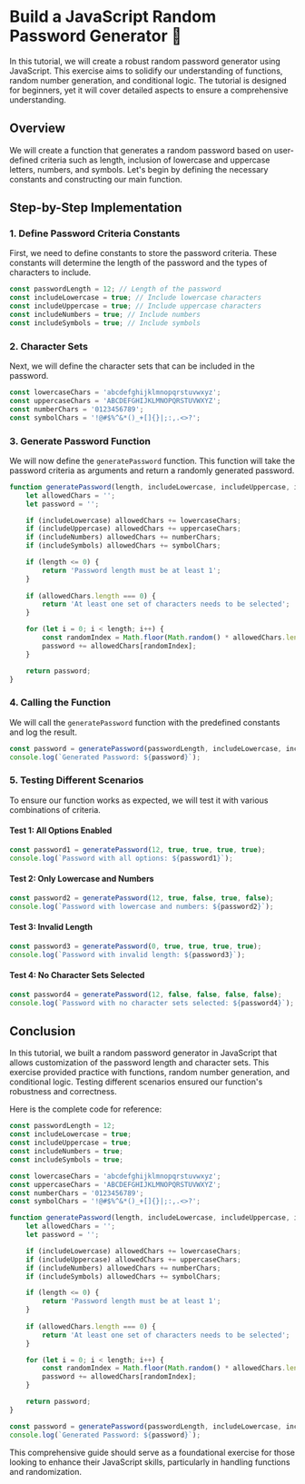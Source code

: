 # Build a JavaScript Random Password Generator 🔑

In this tutorial, we will create a robust random password generator using JavaScript. This exercise aims to solidify our understanding of functions, random number generation, and conditional logic. The tutorial is designed for beginners, yet it will cover detailed aspects to ensure a comprehensive understanding.

## Overview

We will create a function that generates a random password based on user-defined criteria such as length, inclusion of lowercase and uppercase letters, numbers, and symbols. Let's begin by defining the necessary constants and constructing our main function.

## Step-by-Step Implementation

### 1. Define Password Criteria Constants

First, we need to define constants to store the password criteria. These constants will determine the length of the password and the types of characters to include.

```javascript
const passwordLength = 12; // Length of the password
const includeLowercase = true; // Include lowercase characters
const includeUppercase = true; // Include uppercase characters
const includeNumbers = true; // Include numbers
const includeSymbols = true; // Include symbols
```

### 2. Character Sets

Next, we will define the character sets that can be included in the password.

```javascript
const lowercaseChars = 'abcdefghijklmnopqrstuvwxyz';
const uppercaseChars = 'ABCDEFGHIJKLMNOPQRSTUVWXYZ';
const numberChars = '0123456789';
const symbolChars = '!@#$%^&*()_+[]{}|;:,.<>?';
```

### 3. Generate Password Function

We will now define the `generatePassword` function. This function will take the password criteria as arguments and return a randomly generated password.

```javascript
function generatePassword(length, includeLowercase, includeUppercase, includeNumbers, includeSymbols) {
    let allowedChars = '';
    let password = '';

    if (includeLowercase) allowedChars += lowercaseChars;
    if (includeUppercase) allowedChars += uppercaseChars;
    if (includeNumbers) allowedChars += numberChars;
    if (includeSymbols) allowedChars += symbolChars;

    if (length <= 0) {
        return 'Password length must be at least 1';
    }
    
    if (allowedChars.length === 0) {
        return 'At least one set of characters needs to be selected';
    }

    for (let i = 0; i < length; i++) {
        const randomIndex = Math.floor(Math.random() * allowedChars.length);
        password += allowedChars[randomIndex];
    }

    return password;
}
```

### 4. Calling the Function

We will call the `generatePassword` function with the predefined constants and log the result.

```javascript
const password = generatePassword(passwordLength, includeLowercase, includeUppercase, includeNumbers, includeSymbols);
console.log(`Generated Password: ${password}`);
```

### 5. Testing Different Scenarios

To ensure our function works as expected, we will test it with various combinations of criteria.

#### Test 1: All Options Enabled

```javascript
const password1 = generatePassword(12, true, true, true, true);
console.log(`Password with all options: ${password1}`);
```

#### Test 2: Only Lowercase and Numbers

```javascript
const password2 = generatePassword(12, true, false, true, false);
console.log(`Password with lowercase and numbers: ${password2}`);
```

#### Test 3: Invalid Length

```javascript
const password3 = generatePassword(0, true, true, true, true);
console.log(`Password with invalid length: ${password3}`);
```

#### Test 4: No Character Sets Selected

```javascript
const password4 = generatePassword(12, false, false, false, false);
console.log(`Password with no character sets selected: ${password4}`);
```

## Conclusion

In this tutorial, we built a random password generator in JavaScript that allows customization of the password length and character sets. This exercise provided practice with functions, random number generation, and conditional logic. Testing different scenarios ensured our function's robustness and correctness.

Here is the complete code for reference:

```javascript
const passwordLength = 12;
const includeLowercase = true;
const includeUppercase = true;
const includeNumbers = true;
const includeSymbols = true;

const lowercaseChars = 'abcdefghijklmnopqrstuvwxyz';
const uppercaseChars = 'ABCDEFGHIJKLMNOPQRSTUVWXYZ';
const numberChars = '0123456789';
const symbolChars = '!@#$%^&*()_+[]{}|;:,.<>?';

function generatePassword(length, includeLowercase, includeUppercase, includeNumbers, includeSymbols) {
    let allowedChars = '';
    let password = '';

    if (includeLowercase) allowedChars += lowercaseChars;
    if (includeUppercase) allowedChars += uppercaseChars;
    if (includeNumbers) allowedChars += numberChars;
    if (includeSymbols) allowedChars += symbolChars;

    if (length <= 0) {
        return 'Password length must be at least 1';
    }
    
    if (allowedChars.length === 0) {
        return 'At least one set of characters needs to be selected';
    }

    for (let i = 0; i < length; i++) {
        const randomIndex = Math.floor(Math.random() * allowedChars.length);
        password += allowedChars[randomIndex];
    }

    return password;
}

const password = generatePassword(passwordLength, includeLowercase, includeUppercase, includeNumbers, includeSymbols);
console.log(`Generated Password: ${password}`);
```

This comprehensive guide should serve as a foundational exercise for those looking to enhance their JavaScript skills, particularly in handling functions and randomization.